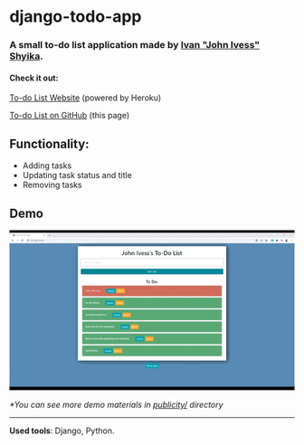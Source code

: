 # django-todo-app
### A small to-do list application made by [Ivan "John Ivess" Shyika](https://www.youtube.com/c/JohnIvess).

#### Check it out:
[To-do List Website](https://ivess-simpletodolist.herokuapp.com/) (powered by Heroku)

[To-do List on GitHub](https://github.com/IvessJohn/django-todo-app) (this page)

## Functionality:
- Adding tasks
- Updating task status and title
- Removing tasks

## Demo

![Demo GIF](publicity/demo.gif)

_*You can see more demo materials in [publicity/](publicity/) directory_

---
**Used tools**: Django, Python.
